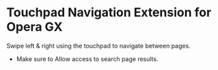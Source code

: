 # Touchpad Navigation Extension for Opera GX

Swipe left & right using the touchpad to navigate between pages.

- Make sure to Allow access to search page results.
